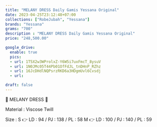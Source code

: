 ```yaml
---
title: "MELANY DRESS Daily Gamis Yessana Original"
date: 2023-04-25T23:12:48+07:00
collections: ["RobeJubah", "Yessana"]
brands: "Yessana"
grams: "700"
description : "MELANY DRESS Daily Gamis Yessana Original"
price: "248,500.00"

google_drive:
  enable: true
  pics:
  - url: 1T5X2w3WProlxZ-Y6W5i7uxFmcT_8ysuV
  - url: 1N0JMc05T44Pb01OfFdJL_tnDHnP_RZhz
  - url: 16JcDHdlNQPsrzRKD6a3HDgmUvl6Cvsdj
  - url: 

draft: false
---
```


🦋 MELANY DRESS 🦋

Material :
Viscose Twill

Size :
S 👉 LD : 94 / PJ : 138 / PL : 58
M 👉 LD : 100 / PJ : 140 / PL : 59



